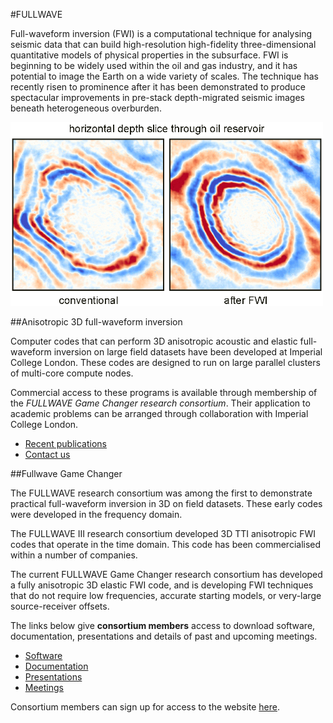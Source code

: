 <link href="http://kevinburke.bitbucket.org/markdowncss/markdown.css" rel="stylesheet"></link>

#FULLWAVE

Full-waveform inversion (FWI) is a computational technique for analysing seismic data that can build high-resolution high-fidelity three-dimensional quantitative models of physical properties in the subsurface.  FWI is beginning to be widely used within the oil and gas industry, and it has potential to image the Earth on a wide variety of scales. The technique has recently risen to prominence after it has been demonstrated to produce spectacular improvements in pre-stack depth-migrated seismic images beneath heterogeneous overburden.

<img src="images/res-slice.gif" alt="Reservoir cross section" style="width: 500px;"/>

##Anisotropic 3D full-waveform inversion

Computer codes that can perform 3D anisotropic acoustic and elastic full-waveform inversion on large field datasets have been developed at Imperial College London. These codes are designed to run on large parallel clusters of multi-core compute nodes.

Commercial access to these programs is available through membership of the *FULLWAVE Game Changer research consortium*. Their application to academic problems can be arranged through collaboration with Imperial College London.

* [Recent publications](publications.html)
* [Contact us](contacts.html)

##Fullwave Game Changer

The FULLWAVE research consortium was among the first to demonstrate practical full-waveform inversion in 3D on field datasets. These early codes were developed in the frequency domain.

The FULLWAVE III research consortium developed 3D TTI anisotropic FWI codes that operate in the time domain. This code has been commercialised within a number of companies.

The current FULLWAVE Game Changer research consortium has developed a fully anisotropic 3D elastic FWI code, and is developing FWI techniques that do not require low frequencies, accurate starting models, or very-large source-receiver offsets.

The links below give **consortium members** access to download software, documentation, presentations and details of past and upcoming meetings.

* [Software]()
* [Documentation]()
* [Presentations]()
* [Meetings]()

Consortium members can sign up for access to the website [here]().